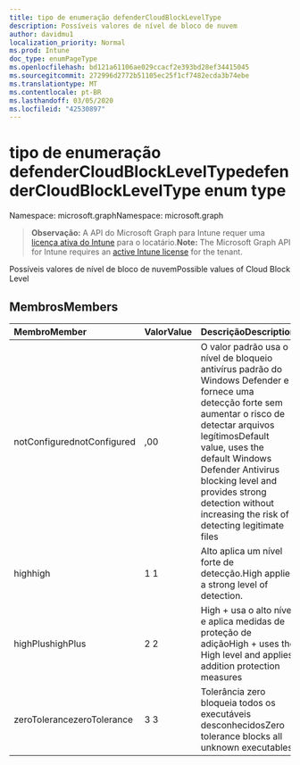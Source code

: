```yaml
---
title: tipo de enumeração defenderCloudBlockLevelType
description: Possíveis valores de nível de bloco de nuvem
author: davidmu1
localization_priority: Normal
ms.prod: Intune
doc_type: enumPageType
ms.openlocfilehash: bd121a61106ae029ccacf2e393bd28ef34415045
ms.sourcegitcommit: 272996d2772b51105ec25f1cf7482ecda3b74ebe
ms.translationtype: MT
ms.contentlocale: pt-BR
ms.lasthandoff: 03/05/2020
ms.locfileid: "42530897"
---
```

# <a name="defendercloudblockleveltype-enum-type"></a><span data-ttu-id="4cfc9-103">tipo de enumeração defenderCloudBlockLevelType</span><span class="sxs-lookup"><span data-stu-id="4cfc9-103">defenderCloudBlockLevelType enum type</span></span>

<span data-ttu-id="4cfc9-104">Namespace: microsoft.graph</span><span class="sxs-lookup"><span data-stu-id="4cfc9-104">Namespace: microsoft.graph</span></span>

> <span data-ttu-id="4cfc9-105">**Observação:** A API do Microsoft Graph para Intune requer uma [licença ativa do Intune](https://go.microsoft.com/fwlink/?linkid=839381) para o locatário.</span><span class="sxs-lookup"><span data-stu-id="4cfc9-105">**Note:** The Microsoft Graph API for Intune requires an [active Intune license](https://go.microsoft.com/fwlink/?linkid=839381) for the tenant.</span></span>

<span data-ttu-id="4cfc9-106">Possíveis valores de nível de bloco de nuvem</span><span class="sxs-lookup"><span data-stu-id="4cfc9-106">Possible values of Cloud Block Level</span></span>

## <a name="members"></a><span data-ttu-id="4cfc9-107">Membros</span><span class="sxs-lookup"><span data-stu-id="4cfc9-107">Members</span></span>
|<span data-ttu-id="4cfc9-108">Membro</span><span class="sxs-lookup"><span data-stu-id="4cfc9-108">Member</span></span>|<span data-ttu-id="4cfc9-109">Valor</span><span class="sxs-lookup"><span data-stu-id="4cfc9-109">Value</span></span>|<span data-ttu-id="4cfc9-110">Descrição</span><span class="sxs-lookup"><span data-stu-id="4cfc9-110">Description</span></span>|
|:---|:---|:---|
|<span data-ttu-id="4cfc9-111">notConfigured</span><span class="sxs-lookup"><span data-stu-id="4cfc9-111">notConfigured</span></span>|<span data-ttu-id="4cfc9-112">,0</span><span class="sxs-lookup"><span data-stu-id="4cfc9-112">0</span></span>|<span data-ttu-id="4cfc9-113">O valor padrão usa o nível de bloqueio antivírus padrão do Windows Defender e fornece uma detecção forte sem aumentar o risco de detectar arquivos legítimos</span><span class="sxs-lookup"><span data-stu-id="4cfc9-113">Default value, uses the default Windows Defender Antivirus blocking level and provides strong detection without increasing the risk of detecting legitimate files</span></span>|
|<span data-ttu-id="4cfc9-114">high</span><span class="sxs-lookup"><span data-stu-id="4cfc9-114">high</span></span>|<span data-ttu-id="4cfc9-115">1 </span><span class="sxs-lookup"><span data-stu-id="4cfc9-115">1</span></span>|<span data-ttu-id="4cfc9-116">Alto aplica um nível forte de detecção.</span><span class="sxs-lookup"><span data-stu-id="4cfc9-116">High applies a strong level of detection.</span></span>|
|<span data-ttu-id="4cfc9-117">highPlus</span><span class="sxs-lookup"><span data-stu-id="4cfc9-117">highPlus</span></span>|<span data-ttu-id="4cfc9-118">2 </span><span class="sxs-lookup"><span data-stu-id="4cfc9-118">2</span></span>|<span data-ttu-id="4cfc9-119">High + usa o alto nível e aplica medidas de proteção de adição</span><span class="sxs-lookup"><span data-stu-id="4cfc9-119">High + uses the High level and applies addition protection measures</span></span>|
|<span data-ttu-id="4cfc9-120">zeroTolerance</span><span class="sxs-lookup"><span data-stu-id="4cfc9-120">zeroTolerance</span></span>|<span data-ttu-id="4cfc9-121">3 </span><span class="sxs-lookup"><span data-stu-id="4cfc9-121">3</span></span>|<span data-ttu-id="4cfc9-122">Tolerância zero bloqueia todos os executáveis desconhecidos</span><span class="sxs-lookup"><span data-stu-id="4cfc9-122">Zero tolerance blocks all unknown executables</span></span>|




